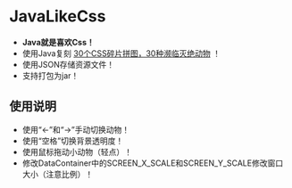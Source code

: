 # JavaLikeCss

* **Java就是喜欢Css！**
* 使用Java复刻 [30个CSS碎片拼图，30种濒临灭绝动物](https://www.webhek.com/misc-res/species-in-pieces/#) ！
* 使用JSON存储资源文件！
* 支持打包为jar！

## 使用说明
* 使用“←”和“→”手动切换动物！
* 使用“空格”切换背景透明度！
* 使用鼠标拖动小动物（轻点）！
* 修改DataContainer中的SCREEN_X_SCALE和SCREEN_Y_SCALE修改窗口大小（注意比例）！